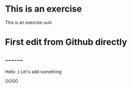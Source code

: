 # This is an exercise

This is an exercise ouiii

# First edit from Github directly
## ------
Hello :)
Let's add something

OOOO
